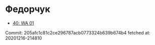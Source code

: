# Федорчук
- [40: WA 01](40.md)

Commit: 205afc1c81c2ce296787acb0773324b639b674b4
 fetched at: 20201216-214810

